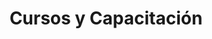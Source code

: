 ---
title: Cursos y Capacitación
layout: servicio
icono: bi-building
descripcion: "Hospédate en hoteles y residencias de lujo con atención"
caracteristicas: [uno,dos,tres]
imagen: /assets/img/services.jpg
parrafo1: Disfruta de una estancia exclusiva en alojamientos de cinco estrellas
parrafo2: Nuestro servicio VIP te brinda acceso a instalaciones de primer nivel.
parrafo3: Vive la tranquilidad y el lujo en ambientes seguros.
---